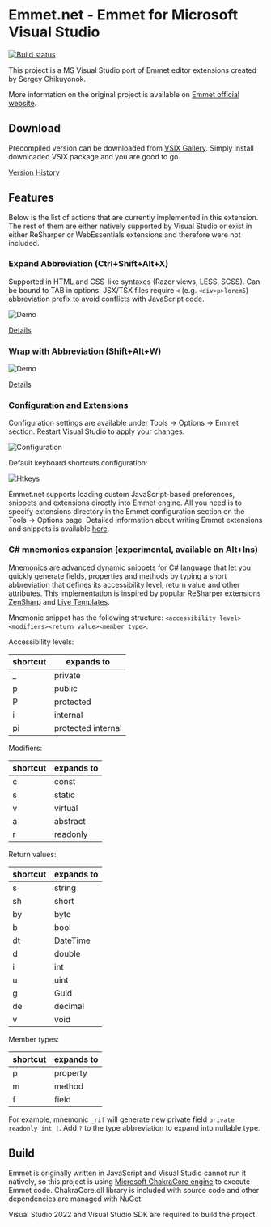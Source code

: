 # Emmet.net - Emmet for Microsoft Visual Studio

[![Build status](https://ci.appveyor.com/api/projects/status/b5sa82u73by2bcq1?svg=true)](https://ci.appveyor.com/project/sergey-rybalkin/emmet-net)

This project is a MS Visual Studio port of Emmet editor extensions created by Sergey Chikuyonok.

More information on the original project is available on [Emmet official website](http://docs.emmet.io/).

## Download

Precompiled version can be downloaded from [VSIX Gallery](http://vsixgallery.com/extension/Emmet.net.Sergey%20Rybalkin.9a011f0e-c870-4faa-aaee-536a8040385c/). Simply install downloaded VSIX package and you are good to go.

[Version History](docs/changelog.md)

## Features

Below is the list of actions that are currently implemented in this extension. The rest of them are either natively supported by Visual Studio or exist in either ReSharper or WebEssentials extensions and therefore were not included.

### Expand Abbreviation (Ctrl+Shift+Alt+X)

Supported in HTML and CSS-like syntaxes (Razor views, LESS, SCSS). Can be bound to TAB in options. JSX/TSX files require `<` (e.g. `<div>p>lorem5`) abbreviation prefix to avoid conflicts with JavaScript code.

![Demo](docs/i/expand.gif)

[Details](http://docs.emmet.io/actions/expand-abbreviation/)

### Wrap with Abbreviation (Shift+Alt+W)

![Demo](docs/i/wrap.gif)

[Details](http://docs.emmet.io/actions/wrap-with-abbreviation/)

### Configuration and Extensions

Configuration settings are available under Tools -> Options -> Emmet section. Restart Visual Studio to apply your changes.

![Configuration](docs/i/conf.png)

Default keyboard shortcuts configuration:

![Htkeys](docs/i/hotkeys.png)

Emmet.net supports loading custom JavaScript-based preferences, snippets and extensions directly into Emmet engine. All you need is to specify extensions directory in the Emmet configuration section on the Tools -> Options page. Detailed information about writing Emmet extensions and snippets is available [here](http://docs.emmet.io/customization).

### C# mnemonics expansion (experimental, available on Alt+Ins)

Mnemonics are advanced dynamic snippets for C# language that let you quickly generate fields, properties and methods by typing a short abbreviation that defines its accessibility level, return value and other attributes. This implementation is inspired by popular ReSharper extensions [ZenSharp](https://github.com/ulex/ZenSharp) and [Live Templates](https://resharper-plugins.jetbrains.com/packages/JetBrains.Mnemonics/).

Mnemonic snippet has the following structure: `<accessibility level><modifiers><return value><member type>`.

Accessibility levels:

| shortcut | expands to         |
|----------|--------------------|
| _        | private            |
| p        | public             |
| P        | protected          |
| i        | internal           |
| pi       | protected internal |

Modifiers:

| shortcut | expands to         |
|----------|--------------------|
| c        | const              |
| s        | static             |
| v        | virtual            |
| a        | abstract           |
| r        | readonly           |

Return values:

| shortcut | expands to |
|----------|------------|
| s        | string     |
| sh       | short      |
| by       | byte       |
| b        | bool       |
| dt       | DateTime   |
| d        | double     |
| i        | int        |
| u        | uint       |
| g        | Guid       |
| de       | decimal    |
| v        | void       |

Member types:

| shortcut | expands to |
|----------|------------|
| p        | property   |
| m        | method     |
| f        | field      |

For example, mnemonic `_rif` will generate new private field `private readonly int |`. Add `?` to the type abbreviation to expand into nullable type.

## Build

Emmet is originally written in JavaScript and Visual Studio cannot run it natively, so this project is using [Microsoft ChakraCore engine](https://github.com/Microsoft/ChakraCore) to execute Emmet code. ChakraCore.dll library is included with source code and other dependencies are managed with NuGet.

Visual Studio 2022 and Visual Studio SDK are required to build the project.
